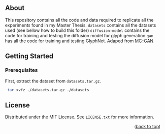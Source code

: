 <a name="readme-top"></a>

<!-- ABOUT -->
## About

This repository contains all the code and data required to replicate all the experiments found in my Master Thesis.
`datasets` contains all the datasets used (see bellow how to build this folder)
`diffusion-model` contains the code for training and testing the diffusion model for glyph generation
`gan` has all the code for training and testing GlyphNet. Adaped from [MC-GAN](https://github.com/zhourunlong/mc-gan).


<!-- GETTING STARTED -->
## Getting Started

### Prerequisites
First, extract the dataset from `datasets.tar.gz`.
 ```sh
  tar xvfz ./datasets.tar.gz ./datasets
  ```



<!-- LICENSE -->
## License

Distributed under the MIT License. See `LICENSE.txt` for more information.

<p align="right">(<a href="#readme-top">back to top</a>)</p>